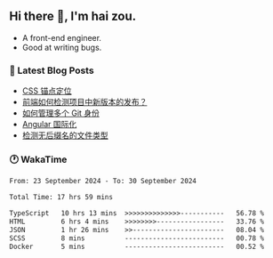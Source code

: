 ## Hi there 👋, I'm hai zou.

- A front-end engineer.
- Good at writing bugs.

### 📖 Latest Blog Posts
<!-- BLOG-POST-LIST:START -->
- [CSS 锚点定位](https://blog.izou.top/css/anchor-position/)
- [前端如何检测项目中新版本的发布？](https://blog.izou.top/angular/version-update/)
- [如何管理多个 Git 身份](https://blog.izou.top/git/multi-git-identity/)
- [Angular 国际化](https://blog.izou.top/angular/i18n/)
- [检测无后缀名的文件类型](https://blog.izou.top/js/filetype-check/)
<!-- BLOG-POST-LIST:END -->

### 🕐 WakaTime
<!--START_SECTION:waka-->

```txt
From: 23 September 2024 - To: 30 September 2024

Total Time: 17 hrs 59 mins

TypeScript   10 hrs 13 mins  >>>>>>>>>>>>>>-----------   56.78 %
HTML         6 hrs 4 mins    >>>>>>>>-----------------   33.76 %
JSON         1 hr 26 mins    >>-----------------------   08.04 %
SCSS         8 mins          -------------------------   00.78 %
Docker       5 mins          -------------------------   00.52 %
```

<!--END_SECTION:waka-->
